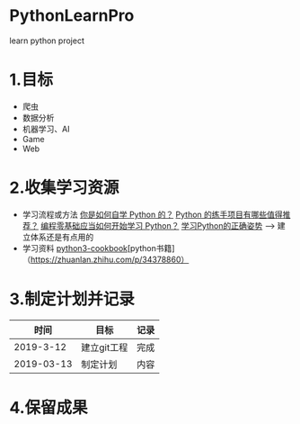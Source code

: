# PythonLearnPro
learn python project

# 1.目标
  + 爬虫
  + 数据分析
  + 机器学习、AI
  + Game
  + Web

# 2.收集学习资源
* 学习流程或方法
    [你是如何自学 Python 的？](https://www.zhihu.com/question/20702054)
    [Python 的练手项目有哪些值得推荐？](https://www.zhihu.com/question/29372574)
    [编程零基础应当如何开始学习 Python？](https://www.zhihu.com/question/20039623)
    [学习Python的正确姿势](https://juejin.im/post/5b344442518825749f2561d7)   --> 建立体系还是有点用的
* 学习资料
    [python3-cookbook](https://python3-cookbook.readthedocs.io/zh_CN/latest/copyright.html)[python书籍]（https://zhuanlan.zhihu.com/p/34378860）
    
# 3.制定计划并记录
时间   |目标   |记录
-|-|-:
2019-3-12     |   建立git工程       | 完成
2019-03-13    |   制定计划|内容     |

# 4.保留成果

